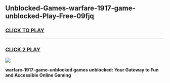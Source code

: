 
## Unblocked-Games-warfare-1917-game-unblocked-Play-Free-09fjq
<h3>
<a href="https://premium76.site?title=warfare-1917-game-unblocked&ref=20A">CLICK TO PLAY</a></h3>
<hr>

<h3>
<a href="https://premium76.site?title=warfare-1917-game-unblocked&ref=20A">CLICK 2 PLAY</a>
  
</h3>

<a href="https://premium76.site?title=warfare-1917-game-unblocked&ref=20A"><img src="https://clearcache.store/games.png"></a>


**warfare-1917-game-unblocked games unblocked: Your Gateway to Fun and Accessible Online Gaming**
